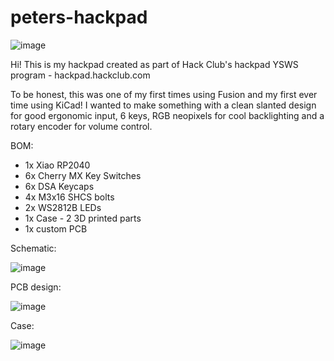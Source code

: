 # peters-hackpad

![image](https://github.com/user-attachments/assets/2f71fd15-f75e-4d5f-b0a5-904f7c103a5b)

Hi! This is my hackpad created as part of Hack Club's hackpad YSWS program - hackpad.hackclub.com

To be honest, this was one of my first times using Fusion and my first ever time using KiCad! I wanted to make something with a clean slanted design for good ergonomic input, 6 keys, RGB neopixels for cool backlighting and a rotary encoder for volume control.

BOM:

- 1x Xiao RP2040
- 6x Cherry MX Key Switches
- 6x DSA Keycaps
- 4x M3x16 SHCS bolts
- 2x WS2812B LEDs
- 1x Case - 2 3D printed parts
- 1x custom PCB


Schematic:

![image](https://github.com/user-attachments/assets/17e973e9-1b11-469a-b42e-6906c53aeaf7)

PCB design:

![image](https://github.com/user-attachments/assets/ae902516-e0b9-4eb3-bb15-67664bd9ea50)

Case:

![image](https://github.com/user-attachments/assets/f1bd1781-1281-421d-9976-9b1ea524b01a)
